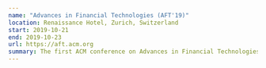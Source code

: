 ```yaml
---
name: "Advances in Financial Technologies (AFT'19)"
location: Renaissance Hotel, Zurich, Switzerland
start: 2019-10-21
end: 2019-10-23
url: https://aft.acm.org
summary: The first ACM conference on Advances in Financial Technologies (AFT'19) aims to be a premier venue presenting the latest developments in technologies related directly and indirectly to novel financial infrastructure such as cryptocurrencies and their applications, blockchains, and exchanges. 
---
```

